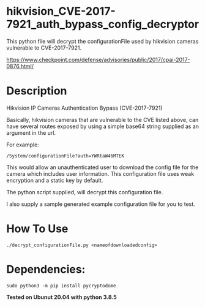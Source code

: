 # hikvision_CVE-2017-7921_auth_bypass_config_decryptor
This python file will decrypt the configurationFile used by hikvision cameras vulnerable to CVE-2017-7921.

https://www.checkpoint.com/defense/advisories/public/2017/cpai-2017-0876.html/

# Description 

Hikvision IP Cameras Authentication Bypass (CVE-2017-7921)

Basically, hikvision cameras that are vulnerable to the CVE listed above, can have several routes exposed by using a simple base64 string supplied as an argument in the url. 

For example:

`/System/configurationFile?auth=YWRtaW46MTEK`

This would allow an unauthenticated user to download the config file for the camera which includes user information. This configuration file uses weak encryption and a static key by default.

The python script supplied, will decrypt this configuration file. 

I also supply a sample generated example configuration file for you to test. 

# How To Use

`./decrypt_configurationFile.py <nameofdownloadedconfig>`


# Dependencies:

`sudo python3 -m pip install pycryptodome`

**Tested on Ubunut 20.04 with python 3.8.5**
